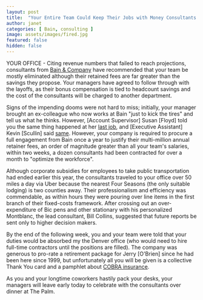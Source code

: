```yaml
---
layout: post
title:  "Your Entire Team Could Keep Their Jobs with Money Consultants Got to Fire You"
author: janet
categories: [ Bain, consulting ]
image: assets/images/fired.jpg
featured: false
hidden: false
---
```


YOUR OFFICE - Citing revenue numbers that failed to reach projections, consultants from [Bain & Company](https://www.bloomberg.com/research/stocks/private/snapshot.asp?privcapId=824396) have recommended that your team be mostly eliminated although their retained fees are far greater than the savings they propose. Your managers have agreed to follow through with the layoffs, as their bonus compensation is tied to headcount savings and the cost of the consultants will be charged to another department.

Signs of the impending dooms were not hard to miss; initially, your manager brought an ex-colleague who now works at Bain "just to kick the tires" and tell us what he thinks. However, [Account Supervisor] Susan [Floyd] told you the same thing happened at her [last job](https://blog.granted.com/2014/10/03/deloitte-consulting-recommends-mass-layoffs-at-iowa-public-universities/), and [Executive Assistant] Kevin [Scullin] said [same](https://www.nytimes.com/2004/02/07/sports/80-layoffs-at-madison-square-garden.html). However, your company is required to procure a full engagement from Bain once a year to justify their multi-million annual retainer fees, an order of magnitude greater than all your team's salaries, within two weeks, a dozen consultants had been contracted for over a month to "optimize the workforce".

Although corporate subsidies for employees to take public transportation had ended earlier this year, the consultants traveled to your office over 50 miles a day via Uber because the nearest Four Seasons (the only suitable lodging) is two counties away. Their professionalism and efficiency was commendable, as within hours they were pouring over line items in the first branch of their fixed-costs framework. After crossing out an over-expenditure of Bic pens and other stationary with his personalized Montblanc, the lead consultant, Bill Collins, suggested that future reports be sent only to higher decision makers.

By the end of the following week, you and your team were told that your duties would be absorbed my the Denver office (who would need to hire full-time contractors until the positions are filled). The company was generous to pro-rate a retirement package for Jerry [O'Brien] since he had been here since 1999, but unfortunately all you will be given is a collective Thank You card and a pamphlet about [COBRA insurance](https://www.cobrainsurance.com/).

As you and your longtime coworkers hastily pack your desks, your managers will leave early today to celebrate with the consultants over dinner at The Palm.